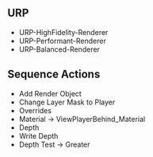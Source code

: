 ## URP

- URP-HighFidelity-Renderer
- URP-Performant-Renderer
- URP-Balanced-Renderer

## Sequence Actions

- Add Render Object
- Change Layer Mask to Player
- Overrides
- Material -> ViewPlayerBehind_Material
- Depth
- Write Depth
- Depth Test -> Greater